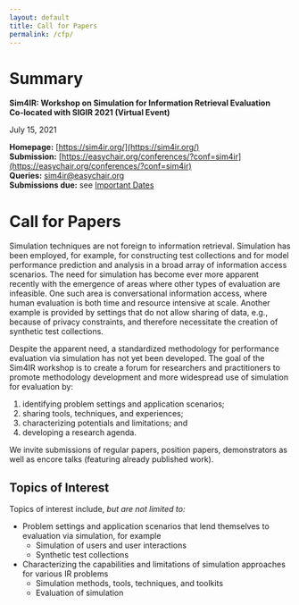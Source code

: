 ```yaml
---
layout: default
title: Call for Papers
permalink: /cfp/
---
```


# Summary

**Sim4IR: Workshop on Simulation for Information Retrieval Evaluation**  
**Co-located with SIGIR 2021 (Virtual Event)**

July 15, 2021

**Homepage:** [https://sim4ir.org/](https://sim4ir.org/)  
**Submission:** [https://easychair.org/conferences/?conf=sim4ir](https://easychair.org/conferences/?conf=sim4ir)  
**Queries:** [sim4ir@easychair.org](mailto:sim4ir@easychair.org)  
**Submissions due:** see [Important Dates](/dates)

# Call for Papers

Simulation techniques are not foreign to information retrieval.  Simulation has been employed, for example, for constructing test collections and for model performance prediction and analysis in a broad array of information access scenarios.  The need for simulation has become ever more apparent recently with the emergence of areas where other types of evaluation are infeasible.  One such area is conversational information access, where human evaluation is both time and resource intensive at scale.  Another example is provided by settings that do not allow sharing of data, e.g., because of privacy constraints, and therefore necessitate the creation of synthetic test collections.

Despite the apparent need, a standardized methodology for performance evaluation via simulation has not yet been developed.  The goal of the Sim4IR workshop is to create a forum for researchers and practitioners to promote methodology development and more widespread use of simulation for evaluation by:

1. identifying problem settings and application scenarios;
2. sharing tools, techniques, and experiences;
3. characterizing potentials and limitations; and
4. developing a research agenda.

We invite submissions of regular papers, position papers, demonstrators as well as encore talks (featuring already published work).

## Topics of Interest

Topics of interest include, *but are not limited to:*

* Problem settings and application scenarios that lend themselves to evaluation via simulation, for example
  * Simulation of users and user interactions
  * Synthetic test collections
* Characterizing the capabilities and limitations of simulation approaches for various IR problems
  * Simulation methods, tools, techniques, and toolkits
  * Evaluation of simulation